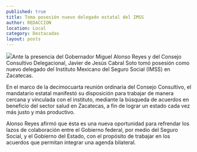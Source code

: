 ```yaml
---
published: true
title: Toma posesión nuevo delegado estatal del IMSS
author: REDACCION
location: Local
category: Destacadas
layout: posts
---
```


![](http://i.imgur.com/38QpKE1m.jpg)Ante la presencia del Gobernador Miguel Alonso Reyes y del Consejo Consultivo Delegacional, Javier de Jesús Cabral Soto tomó posesión como nuevo delegado del Instituto Mexicano del Seguro Social (IMSS) en Zacatecas.

En el marco de la decimocuarta reunión ordinaria del Consejo Consultivo, el mandatario estatal manifestó su disposición para trabajar de manera cercana y vinculada con el instituto, mediante la búsqueda de acuerdos en beneficio del sector salud en Zacatecas, a fin de lograr un estado cada vez más justo y más productivo.

Alonso Reyes afirmó que ésta es una nueva oportunidad para refrendar los lazos de colaboración entre el Gobierno federal, por medio del Seguro Social, y el Gobierno del Estado, con el propósito de trabajar en los acuerdos que permitan integrar una agenda bilateral.
